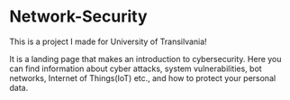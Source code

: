 # Network-Security
This is a project I made for University of Transilvania!

  It is a landing page that makes an introduction to cybersecurity.
Here you can find information about cyber attacks, system vulnerabilities, 
bot networks, Internet of Things(IoT) etc., and how to protect your personal data.
